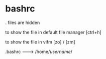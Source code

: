 # bashrc
. files are hidden

to show the file in default file manager [ctrl+h]

to show the file in vifm [zo] / [zm]

.bashrc ---> /home/*username*/
